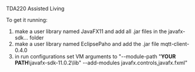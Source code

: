 TDA220 Assisted Living

To get it running:

1. make a user library named JavaFX11 and add all .jar files in the javafx-sdk... folder
2. make a user library named EclipsePaho and add the .jar file mqtt-client-0.4.0
3. in run configurations set VM arguments to "--module-path "**YOUR PATH**\javafx-sdk-11.0.2\lib" --add-modules javafx.controls,javafx.fxml"

